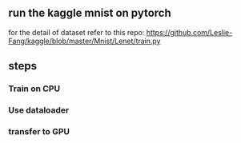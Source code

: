 ## run the kaggle mnist on pytorch
for the detail of dataset refer to this repo: https://github.com/Leslie-Fang/kaggle/blob/master/Mnist/Lenet/train.py

## steps
### Train on CPU

### Use dataloader

### transfer to GPU
